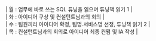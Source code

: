 | 월 : 업무에 바로 쓰는 SQL 튜닝을 읽으며 튜닝책 읽기 1 |<br/>
| 화 : 아이디어 구상 및 컨설턴트님과의 회의 |<br/>
| 수 : 팀원끼리 아이디어 확정, 팀명.서비스명 선정, 튜닝책 읽기 2 |<br/>
| 목 : 컨설턴트님과의 회의로 아이디어 최종 컨펌 및 IA 작성 |<br/>
